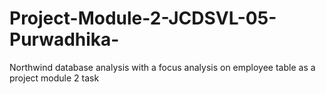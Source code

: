 # Project-Module-2-JCDSVL-05-Purwadhika-
Northwind database analysis with a focus analysis on employee table as a project module 2 task
